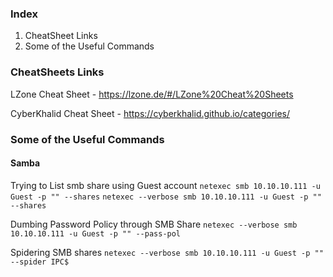 ### Index
1.  CheatSheet Links 
2. Some of the Useful Commands

### CheatSheets Links

LZone Cheat Sheet - https://lzone.de/#/LZone%20Cheat%20Sheets

CyberKhalid Cheat Sheet - https://cyberkhalid.github.io/categories/


### Some of the Useful Commands

#### Samba

Trying to List smb share using Guest account 
`netexec smb 10.10.10.111 -u Guest -p "" --shares`
`netexec --verbose smb 10.10.10.111 -u Guest -p "" --shares`

Dumbing Password Policy through SMB Share
`netexec --verbose smb 10.10.10.111 -u Guest -p "" --pass-pol`

Spidering SMB shares
`netexec --verbose smb 10.10.10.111 -u Guest -p "" --spider IPC$`